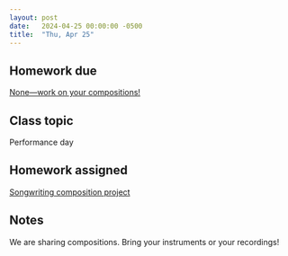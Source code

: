```yaml
---
layout: post
date:   2024-04-25 00:00:00 -0500
title:  "Thu, Apr 25"
---
```


## Homework due

[None—work on your compositions!](/compositions/final)

## Class topic

Performance day

## Homework assigned

[Songwriting composition project](/compositions/final)

## Notes

We are sharing compositions. Bring your instruments or your recordings!